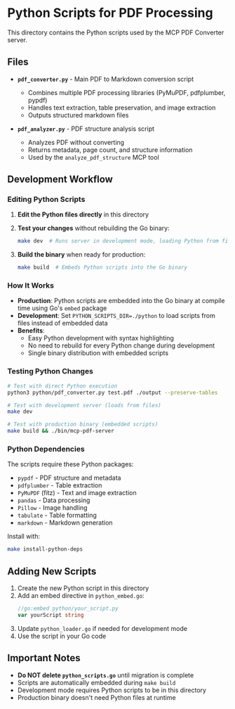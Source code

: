 # Python Scripts for PDF Processing

This directory contains the Python scripts used by the MCP PDF Converter server.

## Files

- **`pdf_converter.py`** - Main PDF to Markdown conversion script
  - Combines multiple PDF processing libraries (PyMuPDF, pdfplumber, pypdf)
  - Handles text extraction, table preservation, and image extraction
  - Outputs structured markdown files

- **`pdf_analyzer.py`** - PDF structure analysis script
  - Analyzes PDF without converting
  - Returns metadata, page count, and structure information
  - Used by the `analyze_pdf_structure` MCP tool

## Development Workflow

### Editing Python Scripts

1. **Edit the Python files directly** in this directory
2. **Test your changes** without rebuilding the Go binary:
   ```bash
   make dev  # Runs server in development mode, loading Python from files
   ```

3. **Build the binary** when ready for production:
   ```bash
   make build  # Embeds Python scripts into the Go binary
   ```

### How It Works

- **Production**: Python scripts are embedded into the Go binary at compile time using Go's `embed` package
- **Development**: Set `PYTHON_SCRIPTS_DIR=./python` to load scripts from files instead of embedded data
- **Benefits**: 
  - Easy Python development with syntax highlighting
  - No need to rebuild for every Python change during development
  - Single binary distribution with embedded scripts

### Testing Python Changes

```bash
# Test with direct Python execution
python3 python/pdf_converter.py test.pdf ./output --preserve-tables

# Test with development server (loads from files)
make dev

# Test with production binary (embedded scripts)
make build && ./bin/mcp-pdf-server
```

### Python Dependencies

The scripts require these Python packages:
- `pypdf` - PDF structure and metadata
- `pdfplumber` - Table extraction
- `PyMuPDF` (fitz) - Text and image extraction
- `pandas` - Data processing
- `Pillow` - Image handling
- `tabulate` - Table formatting
- `markdown` - Markdown generation

Install with:
```bash
make install-python-deps
```

## Adding New Scripts

1. Create the new Python script in this directory
2. Add an embed directive in `python_embed.go`:
   ```go
   //go:embed python/your_script.py
   var yourScript string
   ```
3. Update `python_loader.go` if needed for development mode
4. Use the script in your Go code

## Important Notes

- **Do NOT delete `python_scripts.go`** until migration is complete
- Scripts are automatically embedded during `make build`
- Development mode requires Python scripts to be in this directory
- Production binary doesn't need Python files at runtime